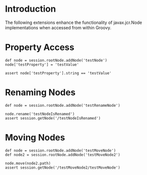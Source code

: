 # Introduction #

The following extensions enhance the functionality of javax.jcr.Node implementations when accessed from within Groovy.


# Property Access #

```
def node = session.rootNode.addNode('testNode')
node['testProperty'] = 'testValue'
		
assert node['testProperty'].string == 'testValue'
```


# Renaming Nodes #

```
def node = session.rootNode.addNode('testRenameNode')

node.rename('testNodeIsRenamed')
assert session.getNode('/testNodeIsRenamed')
```

# Moving Nodes #

```
def node = session.rootNode.addNode('testMoveNode')
def node2 = session.rootNode.addNode('testMoveNode2')

node.move(node2.path)
assert session.getNode('/testMoveNode2/testMoveNode')
```